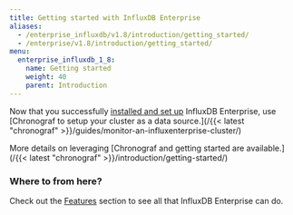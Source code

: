 ```yaml
---
title: Getting started with InfluxDB Enterprise
aliases:
  - /enterprise_influxdb/v1.8/introduction/getting_started/
  - /enterprise/v1.8/introduction/getting_started/
menu:
  enterprise_influxdb_1_8:
    name: Getting started
    weight: 40
    parent: Introduction
---
```


Now that you successfully [installed and set up](/enterprise_influxdb/v1.8/introduction/meta_node_installation/) InfluxDB Enterprise, use [Chronograf to setup your cluster as a data source.](/{{< latest "chronograf" >}}/guides/monitor-an-influxenterprise-cluster/)

More details on leveraging [Chronograf and getting started are available.](/{{< latest "chronograf" >}}/introduction/getting-started/)


### Where to from here?

Check out the [Features](/enterprise_influxdb/v1.8/features/) section to see all that
InfluxDB Enterprise can do.
